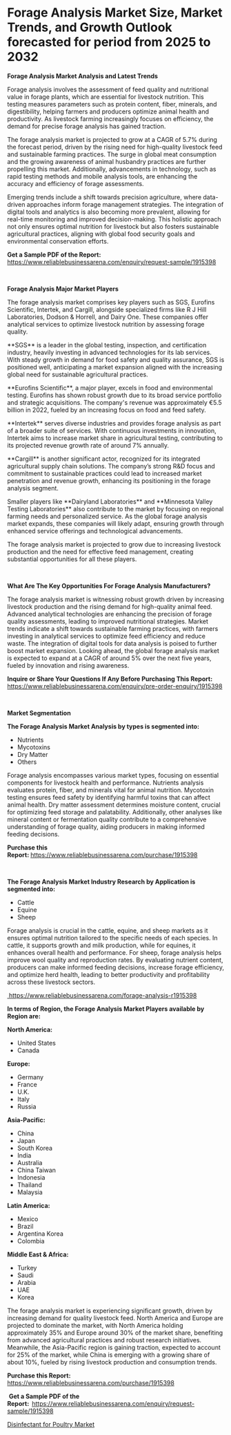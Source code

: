 <p><h1>Forage Analysis Market Size, Market Trends, and Growth Outlook forecasted for period from 2025 to 2032</h1></p><p><strong>Forage Analysis Market Analysis and Latest Trends</strong></p>
<p><p>Forage analysis involves the assessment of feed quality and nutritional value in forage plants, which are essential for livestock nutrition. This testing measures parameters such as protein content, fiber, minerals, and digestibility, helping farmers and producers optimize animal health and productivity. As livestock farming increasingly focuses on efficiency, the demand for precise forage analysis has gained traction.</p><p>The forage analysis market is projected to grow at a CAGR of 5.7% during the forecast period, driven by the rising need for high-quality livestock feed and sustainable farming practices. The surge in global meat consumption and the growing awareness of animal husbandry practices are further propelling this market. Additionally, advancements in technology, such as rapid testing methods and mobile analysis tools, are enhancing the accuracy and efficiency of forage assessments.</p><p>Emerging trends include a shift towards precision agriculture, where data-driven approaches inform forage management strategies. The integration of digital tools and analytics is also becoming more prevalent, allowing for real-time monitoring and improved decision-making. This holistic approach not only ensures optimal nutrition for livestock but also fosters sustainable agricultural practices, aligning with global food security goals and environmental conservation efforts.</p></p>
<p><strong>Get a Sample PDF of the Report:&nbsp;</strong> <a href="https://www.reliablebusinessarena.com/enquiry/request-sample/1915398?utm_campaign=3515&utm_medium=2&utm_source=Github&utm_content=ia&utm_term=30032025&utm_id=forage-analysis">https://www.reliablebusinessarena.com/enquiry/request-sample/1915398</a></p>
<p>&nbsp;</p>
<p><strong>Forage Analysis Major Market Players</strong></p>
<p><p>The forage analysis market comprises key players such as SGS, Eurofins Scientific, Intertek, and Cargill, alongside specialized firms like R J Hill Laboratories, Dodson & Horrell, and Dairy One. These companies offer analytical services to optimize livestock nutrition by assessing forage quality.</p><p>**SGS** is a leader in the global testing, inspection, and certification industry, heavily investing in advanced technologies for its lab services. With steady growth in demand for food safety and quality assurance, SGS is positioned well, anticipating a market expansion aligned with the increasing global need for sustainable agricultural practices.</p><p>**Eurofins Scientific**, a major player, excels in food and environmental testing. Eurofins has shown robust growth due to its broad service portfolio and strategic acquisitions. The company's revenue was approximately €5.5 billion in 2022, fueled by an increasing focus on food and feed safety.</p><p>**Intertek** serves diverse industries and provides forage analysis as part of a broader suite of services. With continuous investments in innovation, Intertek aims to increase market share in agricultural testing, contributing to its projected revenue growth rate of around 7% annually.</p><p>**Cargill** is another significant actor, recognized for its integrated agricultural supply chain solutions. The company’s strong R&D focus and commitment to sustainable practices could lead to increased market penetration and revenue growth, enhancing its positioning in the forage analysis segment.</p><p>Smaller players like **Dairyland Laboratories** and **Minnesota Valley Testing Laboratories** also contribute to the market by focusing on regional farming needs and personalized service. As the global forage analysis market expands, these companies will likely adapt, ensuring growth through enhanced service offerings and technological advancements.</p><p>The forage analysis market is projected to grow due to increasing livestock production and the need for effective feed management, creating substantial opportunities for all these players.</p></p>
<p>&nbsp;</p>
<p><strong>What Are The Key Opportunities For Forage Analysis Manufacturers?</strong></p>
<p><p>The forage analysis market is witnessing robust growth driven by increasing livestock production and the rising demand for high-quality animal feed. Advanced analytical technologies are enhancing the precision of forage quality assessments, leading to improved nutritional strategies. Market trends indicate a shift towards sustainable farming practices, with farmers investing in analytical services to optimize feed efficiency and reduce waste. The integration of digital tools for data analysis is poised to further boost market expansion. Looking ahead, the global forage analysis market is expected to expand at a CAGR of around 5% over the next five years, fueled by innovation and rising awareness.</p></p>
<p><strong>Inquire or Share Your Questions If Any Before Purchasing This Report:</strong> <a href="https://www.reliablebusinessarena.com/enquiry/pre-order-enquiry/1915398?utm_campaign=3515&utm_medium=2&utm_source=Github&utm_content=ia&utm_term=30032025&utm_id=forage-analysis">https://www.reliablebusinessarena.com/enquiry/pre-order-enquiry/1915398</a></p>
<p>&nbsp;</p>
<p><strong>Market Segmentation</strong></p>
<p><strong>The Forage Analysis Market Analysis by types is segmented into:</strong></p>
<p><ul><li>Nutrients</li><li>Mycotoxins</li><li>Dry Matter</li><li>Others</li></ul></p>
<p><p>Forage analysis encompasses various market types, focusing on essential components for livestock health and performance. Nutrients analysis evaluates protein, fiber, and minerals vital for animal nutrition. Mycotoxin testing ensures feed safety by identifying harmful toxins that can affect animal health. Dry matter assessment determines moisture content, crucial for optimizing feed storage and palatability. Additionally, other analyses like mineral content or fermentation quality contribute to a comprehensive understanding of forage quality, aiding producers in making informed feeding decisions.</p></p>
<p><strong>Purchase this Report:&nbsp;</strong><a href="https://www.reliablebusinessarena.com/purchase/1915398?utm_campaign=3515&utm_medium=2&utm_source=Github&utm_content=ia&utm_term=30032025&utm_id=forage-analysis">https://www.reliablebusinessarena.com/purchase/1915398</a></p>
<p>&nbsp;</p>
<p><strong>The Forage Analysis Market Industry Research by Application is segmented into:</strong></p>
<p><ul><li>Cattle</li><li>Equine</li><li>Sheep</li></ul></p>
<p><p>Forage analysis is crucial in the cattle, equine, and sheep markets as it ensures optimal nutrition tailored to the specific needs of each species. In cattle, it supports growth and milk production, while for equines, it enhances overall health and performance. For sheep, forage analysis helps improve wool quality and reproduction rates. By evaluating nutrient content, producers can make informed feeding decisions, increase forage efficiency, and optimize herd health, leading to better productivity and profitability across these livestock sectors.</p></p>
<p><a href="https://www.reliablebusinessarena.com/forage-analysis-r1915398?utm_campaign=3515&utm_medium=2&utm_source=Github&utm_content=ia&utm_term=30032025&utm_id=forage-analysis">&nbsp;https://www.reliablebusinessarena.com/forage-analysis-r1915398</a></p>
<p><strong>In terms of Region, the Forage Analysis Market Players available by Region are:</strong></p>
<p>
    <p> <strong> North America: </strong>
        <ul>
            <li>United States</li>
            <li>Canada</li>
        </ul>
        </p> 
    <p> <strong> Europe: </strong>
        <ul>
            <li>Germany</li>
            <li>France</li>
            <li>U.K.</li>
            <li>Italy</li>
            <li>Russia</li>
        </ul>
        </p> 
    <p> <strong> Asia-Pacific: </strong>
        <ul>
            <li>China</li>
            <li>Japan</li>
            <li>South Korea</li>
            <li>India</li>
            <li>Australia</li>
            <li>China Taiwan</li>
            <li>Indonesia</li>
            <li>Thailand</li>
            <li>Malaysia</li>
        </ul>
        </p> 
    <p> <strong> Latin America: </strong>
        <ul>
            <li>Mexico</li>
            <li>Brazil</li>
            <li>Argentina Korea</li>
            <li>Colombia</li>
        </ul>
        </p> 
    <p> <strong> Middle East & Africa: </strong>
        <ul>
            <li>Turkey</li>
            <li>Saudi</li>
            <li>Arabia</li>
            <li>UAE</li>
            <li>Korea</li>
        </ul>
    </p>
    </p>
<p><p>The forage analysis market is experiencing significant growth, driven by increasing demand for quality livestock feed. North America and Europe are projected to dominate the market, with North America holding approximately 35% and Europe around 30% of the market share, benefiting from advanced agricultural practices and robust research initiatives. Meanwhile, the Asia-Pacific region is gaining traction, expected to account for 25% of the market, while China is emerging with a growing share of about 10%, fueled by rising livestock production and consumption trends.</p></p>
<p><strong>Purchase this Report: </strong><a href="https://www.reliablebusinessarena.com/purchase/1915398?utm_campaign=3515&utm_medium=2&utm_source=Github&utm_content=ia&utm_term=30032025&utm_id=forage-analysis">https://www.reliablebusinessarena.com/purchase/1915398</a></p>
<p>&nbsp;<strong>Get a Sample PDF of the Report:&nbsp;&nbsp;</strong><a href="https://www.reliablebusinessarena.com/enquiry/request-sample/1915398?utm_campaign=3515&utm_medium=2&utm_source=Github&utm_content=ia&utm_term=30032025&utm_id=forage-analysis">https://www.reliablebusinessarena.com/enquiry/request-sample/1915398</a></p>
<p><strong></strong></p>
<p><p><a href="https://github.com/bufkamaiahi7/Market-Research-Report-List-1/blob/main/disinfectant-for-poultry-market.md?utm_campaign=3515&utm_medium=2&utm_source=Github&utm_content=ia&utm_term=30032025&utm_id=forage-analysis">Disinfectant for Poultry Market</a></p></p>